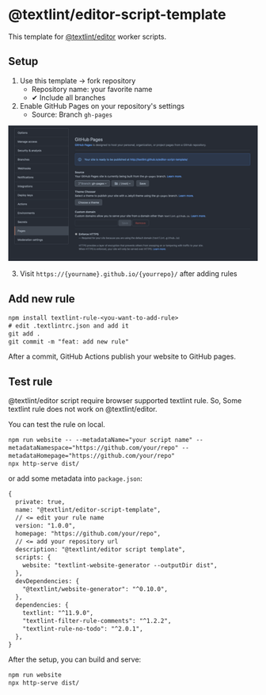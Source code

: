 # @textlint/editor-script-template

This template for [@textlint/editor](https://github.com/textlint/editor) worker scripts.

## Setup

1. Use this template → fork repository
   - Repository name: your favorite name
   - ✔ Include all branches
2. Enable GitHub Pages on your repository's settings
   - Source: Branch `gh-pages`

![GitHub Pages Setting](./docs/gh-pages.png)

3. Visit `https://{yourname}.github.io/{yourrepo}/` after adding rules

## Add new rule

    npm install textlint-rule-<you-want-to-add-rule>
    # edit .textlintrc.json and add it
    git add .
    git commit -m "feat: add new rule"

After a commit, GitHub Actions publish your website to GitHub pages.

## Test rule

@textlint/editor script require browser supported textlint rule. So, Some textlint rule does not work on
@textlint/editor.

You can test the rule on local.

    npm run website -- --metadataName="your script name" --metadataNamespace="https://github.com/your/repo" --metadataHomepage="https://github.com/your/repo"
    npx http-serve dist/

or add some metadata into `package.json`:

```json5
{
  private: true,
  name: "@textlint/editor-script-template",
  // <= edit your rule name
  version: "1.0.0",
  homepage: "https://github.com/your/repo",
  // <= add your repository url
  description: "@textlint/editor script template",
  scripts: {
    website: "textlint-website-generator --outputDir dist",
  },
  devDependencies: {
    "@textlint/website-generator": "^0.10.0",
  },
  dependencies: {
    textlint: "^11.9.0",
    "textlint-filter-rule-comments": "^1.2.2",
    "textlint-rule-no-todo": "^2.0.1",
  },
}
```

After the setup, you can build and serve:

    npm run website
    npx http-serve dist/
    
